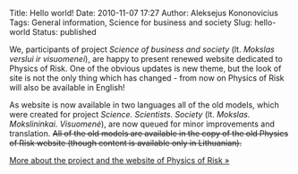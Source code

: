 Title: Hello world!
Date: 2010-11-07 17:27
Author: Aleksejus Kononovicius
Tags: General information, Science for business and society
Slug: hello-world
Status: published

We,
participants of project *Science of business and society* (lt. *Mokslas
verslui ir visuomenei*), are happy to present renewed website dedicated
to Physics of Risk. One of the obvious updates is new theme, but the
look of site is not the only thing which has changed - from now on
Physics of Risk will also be available in English!

As website is now available in two languages all of the old models,
which were created for project *Science. Scientists. Society* (lt.
*Mokslas. Mokslininkai. Visuomenė*), are now queued for minor
improvements and translation. <del>All of the old models are available in the
copy
of the old Physics of Risk website (though content is available only in
Lithuanian).</del>

[More about the project and the website of Physics of Risk
»]({filename}/pages/about.md "About the project")

